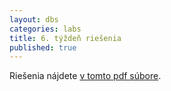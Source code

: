 ```yaml
---
layout: dbs
categories: labs
title: 6. týždeň riešenia
published: true
---
```


Riešenia nájdete [v tomto pdf súbore](/labs/files/lab06/DBS2015_lab06_solutions.pdf).
